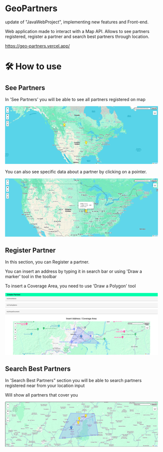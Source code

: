 # GeoPartners
update of  "JavaWebProject", implementing new features and Front-end.

Web application made to interact with a Map API. Allows to see partners registered, register a partner and search best partners through location.

https://geo-partners.vercel.app/

# 🛠️ How to use

## See Partners
In 'See Partners' you will be able to see all partners registered on map

<img src="/imgs-readme/img2.png">

You can also see specific data about a partner by clicking on a pointer.

<img src="/imgs-readme/img4.png">

## Register Partner

In this section, you can Register a partner.

You can insert an address by typing it in search bar or using 'Draw a marker' tool in the toolbar

To insert a Coverage Area, you need to use 'Draw a Polygon' tool 

<img src="/imgs-readme/img5.png">

## Search Best Partners
In 'Search Best Partners" section you will be able to search partners registered near from your location input

Will show all partners that cover you

<img src="/imgs-readme/img6.png">

